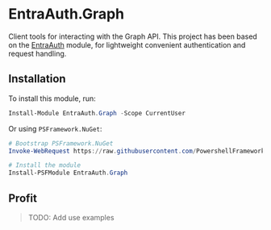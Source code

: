 ﻿# EntraAuth.Graph

Client tools for interacting with the Graph API.
This project has been based on the [EntraAuth](https://github.com/FriedrichWeinmann/EntraAuth) module, for lightweight convenient authentication and request handling.

## Installation

To install this module, run:

```powershell
Install-Module EntraAuth.Graph -Scope CurrentUser
```

Or using `PSFramework.NuGet`:

```powershell
# Bootstrap PSFramework.NuGet
Invoke-WebRequest https://raw.githubusercontent.com/PowershellFrameworkCollective/PSFramework.NuGet/refs/heads/master/bootstrap.ps1 | Invoke-Expression

# Install the module
Install-PSFModule EntraAuth.Graph
```

## Profit

> TODO: Add use examples
